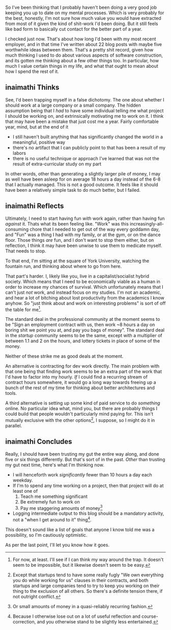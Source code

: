 So I've been thinking that I probably haven't been doing a very good job keeping you up to date on my mental processes. Which is very probably for the best, honestly, I'm not sure how much value you would have extracted from most of it given the kind of shit-work I'd been doing. But it still feels like bad form to basically cut contact for the better part of a year.

I checked just now. That's about how long I'd been with my most recent employer, and in that time I've written about 22 blog posts with maybe five worthwhile ideas between them. That's a pretty shit record, given how much thinking I used to do about various aspects of software construction, and its gotten me thinking about a few other things too. In particular, how much I value certain things in my life, and what that ought to mean about how I spend the rest of it.

## inaimathi Thinks

See, I'd been trapping myself in a false dichotomy. The one about whether I should work at a large company or a small company. The hidden assumption being that I _had_ to have some individual telling me what project I should be working on, and extrinsically motivating me to work on it. I think that may have been a mistake that just cost me a year. Fairly comfortable year, mind, but at the end of it

- I still haven't built anything that has significantly changed the world in a meaningful, positive way
- there's no artifact that I can publicly point to that has been a result of my labors
- there is no useful technique or approach I've learned that was not the result of extra-curricular study on my part

In other words, other than generating a slightly larger pile of money, I may as well have been asleep for on average 18 hours a day instead of the 6-8 that I actually managed. This is not a good outcome. It feels like it should have been a relatively simple task to do much better, but I failed.

## inaimathi Reflects

Ultimately, I need to start having fun _with_ work again, rather than having fun _against_ it. Thats what its been feeling like. "Work" was this increasingly-all-consuming chore that I needed to get out of the way every goddamn day, and "Fun" was a thing I had with my family, or at the gym, or on the dance floor. Those things _are_ fun, and I don't want to stop them either, but on reflection, I think it may have been unwise to use them to medicate myself. That needs to stop.

To that end, I'm sitting at the square of York University, watching the fountain run, and thinking about where to go from here.

That part's harder. I, likely like you, live in a capitalist/socialist hybrid society. Which means that I need to be economically viable as a human in order to increase my chances of survival. Which unfortunately means that I can't just _not_ work, and instead focus on my studies. I'm not an academic, and hear a lot of bitching about lost productivity from the academics I know anyhow. So "just think about and work on interesting problems" is sort of off the table for me[^for-now].

[^for-now]: For now, at least. I'll see if I can think my way around the trap. It doesn't seem to be impossible, but it likewise doesn't seem to be easy.

The standard deal in the professional community at the moment seems to be "Sign an employment contract with us, then work ~8 hours a day on boring shit we point you at, and pay you bags of money". The standard deal in the _startup_ community seems to be the same, except with a multiplier of between 1.1 and 2 on the hours, and lottery tickets in place of some of the money.

Neither of these strike me as good deals at the moment.

An alternative is contracting for dev work directly. The main problem with that one being that finding work seems to be an extra part of the work that I'd have to factor into my hourly. _If_ I could find a recurring stream of contract hours somewhere, it would go a long way towards freeing up a bunch of the rest of my time for thinking about better architectures and tools.

A third alternative is setting up some kind of paid service to do _something_ online. No particular idea what, mind you, but there are probably things I could build that people wouldn't particularly mind paying for. This isn't mutually exclusive with the other options[^except-that], I suppose, so I might do it in parallel.

[^except-that]: Except that startups tend to have some really fugly "We own everything you do while working for us" clauses in their contracts, and both startups and large companies tend to try to keep you working on their thing to the exclusion of all others. So there's a definite tension there, if not outright conflict.

## inaimathi Concludes

Really, I should have been trusting my gut the entire way along, and done five or six things differently. But that's sort of in the past. _Other_ than trusting my gut next time, here's what I'm thinking now.

- I will henceforth work _significantly_ fewer than 10 hours a day each weekday.
- If I'm to spend any time working on a project, then that project will do at least one of
    1. Teach me something significant
    2. Be extremely fun to work on
    3. Pay me staggering amounts of money[^or-small]
- Logging intermediate output to this blog should be a mandatory activity, not a "when I get around to it" thing[^because-otherwise].

[^or-small]: Or small amounts of money in a quasi-reliably recurring fashion.
[^because-otherwise]: Because I otherwise lose out on a lot of useful reflection and course-correction, and you otherwise stand to be slightly less entertained.

This doesn't sound like a list of goals that anyone I know told me was a possibility, so I'm cautiously optimistic.

As per the last point, I'll let you know how it goes.
